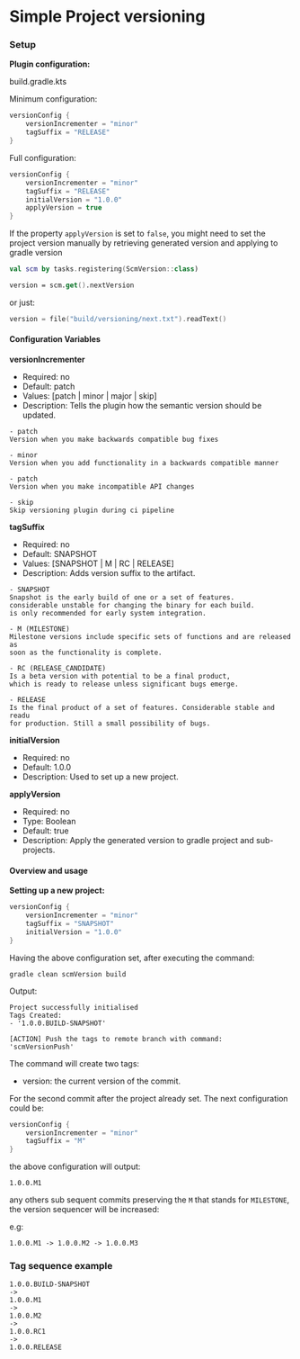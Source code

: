 # Simple Project versioning


### Setup

**Plugin configuration:**

build.gradle.kts

Minimum configuration:
```kotlin
versionConfig {
    versionIncrementer = "minor"
    tagSuffix = "RELEASE"
}
```

Full configuration:
```kotlin
versionConfig {
    versionIncrementer = "minor"
    tagSuffix = "RELEASE"
    initialVersion = "1.0.0"
    applyVersion = true
}
```
If the property `applyVersion` is set to `false`, you might need to set 
the project version manually by retrieving generated version and 
applying to gradle version

```kotlin
val scm by tasks.registering(ScmVersion::class)

version = scm.get().nextVersion
```

or just:

```kotlin
version = file("build/versioning/next.txt").readText()
```

#### Configuration Variables

**versionIncrementer**

- Required: no
- Default: patch
- Values: [patch | minor | major | skip]
- Description: Tells the plugin how the semantic version should be updated.

```
- patch
Version when you make backwards compatible bug fixes

- minor 
Version when you add functionality in a backwards compatible manner

- patch
Version when you make incompatible API changes

- skip
Skip versioning plugin during ci pipeline
```

**tagSuffix**

- Required: no
- Default: SNAPSHOT
- Values: [SNAPSHOT | M | RC | RELEASE]
- Description: Adds version suffix to the artifact.

```
- SNAPSHOT
Snapshot is the early build of one or a set of features. 
considerable unstable for changing the binary for each build. 
is only recommended for early system integration.  

- M (MILESTONE)
Milestone versions include specific sets of functions and are released as 
soon as the functionality is complete.

- RC (RELEASE_CANDIDATE)
Is a beta version with potential to be a final product, 
which is ready to release unless significant bugs emerge.

- RELEASE
Is the final product of a set of features. Considerable stable and readu 
for production. Still a small possibility of bugs.
```

**initialVersion**

- Required: no
- Default: 1.0.0
- Description: Used to set up a new project.

**applyVersion**

- Required: no
- Type: Boolean
- Default: true
- Description: Apply the generated version to gradle project and sub-projects.

#### Overview and usage

**Setting up a new project:**

```kotlin
versionConfig {
    versionIncrementer = "minor"
    tagSuffix = "SNAPSHOT"
    initialVersion = "1.0.0"
}
```

Having the above configuration set, after executing the command:

```shell script
gradle clean scmVersion build
```

Output:
```shell script
Project successfully initialised
Tags Created:
- '1.0.0.BUILD-SNAPSHOT'

[ACTION] Push the tags to remote branch with command:
'scmVersionPush'
```
The command will create two tags:
- version: the current version of the commit.

For the second commit after the project already set.
The next configuration could be:

```kotlin
versionConfig {
    versionIncrementer = "minor"
    tagSuffix = "M"
}
```
the above configuration will output:
```shell script
1.0.0.M1
```

any others sub sequent commits preserving the `M` that 
stands for `MILESTONE`, the version sequencer will be increased:

e.g:
```shell script
1.0.0.M1 -> 1.0.0.M2 -> 1.0.0.M3
```

### Tag sequence example

```
1.0.0.BUILD-SNAPSHOT
->
1.0.0.M1
->
1.0.0.M2
->
1.0.0.RC1
->
1.0.0.RELEASE
```